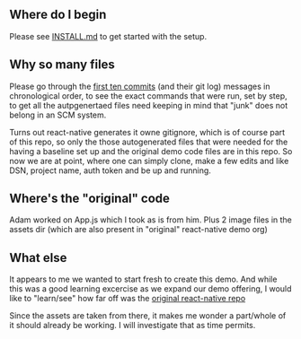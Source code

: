 ## Where do I begin 

Please see [INSTALL.md](./Install.md) to get started with the setup.


## Why so many files

Please go through the [first ten commits](https://github.com/sentry-demos/sentry_react_native/commits/master) (and their git log) messages in chronological order, to see the exact commands that were run, set by step, to get all the autpgenertaed files need keeping in mind that "junk" does not belong in an SCM system. 

Turns out react-native generates it owne gitignore, which is of course part of this repo, so only the those autogenerated files that were needed for the having a baseline set up and the original demo code files are in this repo. So now we are at point, where one can simply clone, make a few edits and like DSN, project name, auth token and be up and running.


## Where's the "original" code

Adam worked on App.js which I took as is from him. Plus 2 image files in the assets dir (which are also present in "original" react-native demo org)


## What else 

It appears to me we wanted to start fresh to create this demo. And while this was a good learning excercise as we expand our demo offering, I would like to "learn/see" how far off was the [original react-native repo ]( https://github.com/sentry-demos/react-native/commit/269f58d63426065a4de67a3f22d2e774787cd996)

Since the assets are taken from there, it makes me wonder a part/whole of it should already be working. I will investigate that as time permits. 
